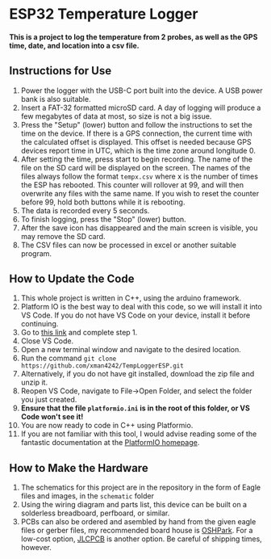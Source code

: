 
<h1>ESP32 Temperature Logger</h1>	

<h4>This is a project to log the temperature from 2 probes, as well as the GPS time, date, and location into a csv file. </h4>


<h2>Instructions for Use</h2>	

  1. Power the logger with the USB-C port built into the device. A USB power bank is also suitable. 
  2. Insert a FAT-32 formatted microSD card. A day of logging will produce a few megabytes of data at most, so size is not a big issue. 
  3. Press the "Setup" (lower) button and follow the instructions to set the time on the device. If there is a GPS connection, the current time with the calculated offset is displayed. This offset is needed because GPS devices report time in UTC, which is the time zone around longitude 0. 
  4. After setting the time, press start to begin recording. The name of the file on the SD card will be displayed on the screen. The names of the files always follow the format `tempx.csv` where x is the number of times the ESP has rebooted. This counter will rollover at 99, and will then overwrite 
  any files with the same name. If you wish to reset the counter before 99, hold both buttons while it is rebooting. 
  5. The data is recorded every 5 seconds. 
  6. To finish logging, press the "Stop" (lower) button. 
  7. After the save icon has disappeared and the main screen is visible, you may remove the SD card. 
  8. The CSV files can now be processed in excel or another suitable program. 

<h2>How to Update the Code</h2>	

  1. This whole project is written in C++, using the arduino framework. 
  2. Platform IO is the best way to deal with this code, so we will install it into VS Code. If you do not have VS Code on your device, install it before continuing. 
  3. Go to [this link](https://docs.platformio.org/en/latest/integration/ide/vscode.html#installation) and complete step 1.
  4. Close VS Code.
  5. Open a new terminal window and navigate to the desired location.
  6. Run the command `git clone https://github.com/xman4242/TempLoggerESP.git`
  7. Alternatively, if you do not have git installed, download the zip file and unzip it. 
  8. Reopen VS Code, navigate to File->Open Folder, and select the folder you just created. 
  9. **Ensure that the file `platformio.ini` is in the root of this folder, or VS Code won't see it!**
  10. You are now ready to code in C++ using Platformio. 
  11. If you are not familiar with this tool, I would advise reading some of the fantastic documentation at the [PlatformIO homepage](https://docs.platformio.org/en/latest/).
  
<h2>How to Make the Hardware</h2>

  1. The schematics for this project are in the repository in the form of Eagle files and images, in the `schematic` folder 
  2. Using the wiring diagram and parts list, this device can be built on a solderless breadboard, perfboard, or similar. 
  3. PCBs can also be ordered and asembled by hand from the given eagle files or gerber files, my recommended board house is [OSHPark](https://oshpark.com). For a low-cost option, [JLCPCB](https://jlcpcb.com) is another option. Be careful of shipping times, however. 